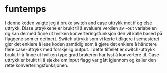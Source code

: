 # funtemps
I denne koden valgte jeg å bruke switch and case uttrykk mot if og else uttrykk. Disse uttrykkene er brukt til å evaluere verdien av -out variabelen og kan dermed finne ut hvilken konverteringsfunksjon den vil kalle based på flaggene som er definert. Switch uttrykk som vi lærte tidligere i semesteret gjør det enklere å lese koden samtidig som å gjøre det enklere å håndtere flere case-uttrykk med forskjellig output. I dette tilfellet er switch-uttrykk brukt til å finne ut hvilken type grad brukeren har lyst å konvertere til. Case-uttrykk er brukt til å sjekke om input flagg var gått igjennom og kaller den rette konverteringsfunksjonen. 
